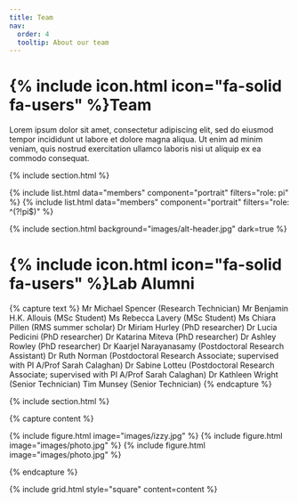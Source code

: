 ```yaml
---
title: Team
nav:
  order: 4
  tooltip: About our team
---
```


# {% include icon.html icon="fa-solid fa-users" %}Team

Lorem ipsum dolor sit amet, consectetur adipiscing elit, sed do eiusmod tempor
incididunt ut labore et dolore magna aliqua. Ut enim ad minim veniam, quis
nostrud exercitation ullamco laboris nisi ut aliquip ex ea commodo consequat.

{% include section.html %}

{% include list.html data="members" component="portrait" filters="role: pi" %}
{% include list.html data="members" component="portrait" filters="role: ^(?!pi$)" %}

{% include section.html background="images/alt-header.jpg" dark=true %}

# {% include icon.html icon="fa-solid fa-users" %}Lab Alumni

{% capture text %}
Mr Michael Spencer (Research Technician)
Mr Benjamin H.K. Allouis (MSc Student)
Ms Rebecca Lavery (MSc Student)
Ms Chiara Pillen (RMS summer scholar)
Dr Miriam Hurley (PhD researcher)
Dr Lucia Pedicini (PhD researcher)
Dr Katarina Miteva (PhD researcher)
Dr Ashley Rowley (PhD researcher)
Dr Kaarjel Narayanasamy (Postdoctoral Research Assistant)
Dr Ruth Norman (Postdoctoral Research Associate; supervised with PI A/Prof Sarah Calaghan)
Dr Sabine Lotteu (Postdoctoral Research Associate; supervised with PI A/Prof Sarah Calaghan)
Dr Kathleen Wright (Senior Technician)
Tim Munsey (Senior Technician)
{% endcapture %}


{% include section.html %}

{% capture content %}

{% include figure.html image="images/izzy.jpg" %}
{% include figure.html image="images/photo.jpg" %}
{% include figure.html image="images/photo.jpg" %}

{% endcapture %}

{% include grid.html style="square" content=content %}
